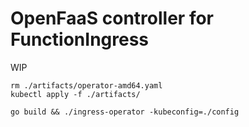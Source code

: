 OpenFaaS controller for FunctionIngress
====

WIP

```
rm ./artifacts/operator-amd64.yaml
kubectl apply -f ./artifacts/

go build && ./ingress-operator -kubeconfig=./config
```
